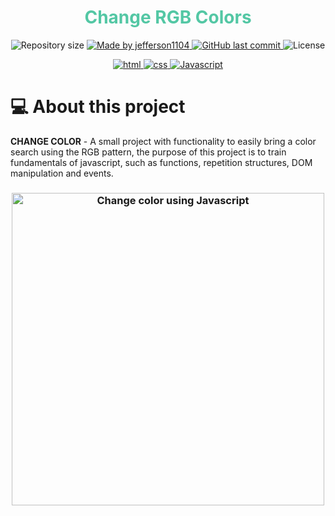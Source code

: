 <div  align="center">
	<h1 align="center" style="color:#53C7A4;">
	    Change RGB Colors
	</h1>
	<p align="center">
	  <img alt="Repository size" src="https://img.shields.io/github/repo-size/jefferson1104/javascript-rgb-colors">
	  <a href="https://www.linkedin.com/in/jeffersonsjunior/">
	    <img alt="Made by jefferson1104" src="https://img.shields.io/badge/made%20by-jefferson1104-blue">
	  </a>
	  <a href="https://github.com/jefferson1104/javascript-rgb-colors/commits/master">
	    <img alt="GitHub last commit" src="https://img.shields.io/github/last-commit/jefferson1104/javascript-rgb-colors?color=blue">
	  </a>
	  <img alt="License" src="https://img.shields.io/badge/license-MIT-brightgreen?color=blue">
	</p>
	<p align="center">
	  <a href="#">
	    <img alt="html" src="https://img.shields.io/static/v1?color=orange&label=HTML5&message=HTML&%3Fstyle=plastic&logo=html5">
	  </a>
	  <a href="#">
	    <img alt="css" src="https://img.shields.io/static/v1?color=blue&label=CSS3&message=CSS&%3Fstyle=plastic&logo=CSS3">
	  </a>
	  <a href="#">
	    <img alt="Javascript" src="https://img.shields.io/static/v1?color=yellow&label=javascript&message=JS&%3Fstyle=plastic&logo=javascript">
	  </a>
	</p>
</div>


# 💻 About this project
**CHANGE COLOR** - A small project with functionality to easily bring a color search using the RGB pattern, the purpose of this project is to train fundamentals of javascript, such as functions, repetition structures, DOM manipulation and events.

<div  align="center">
	<h3>
	    <img alt="Change color using Javascript" title="Change color Javascript" src="Screenshot.png" width="500px" />
	</h3>
</div>
